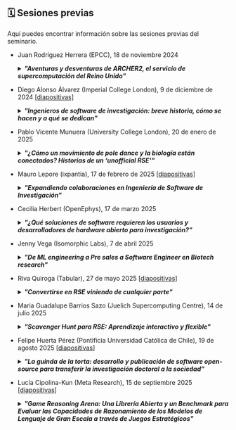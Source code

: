 ## 🗓️ Sesiones previas

Aquí puedes encontrar información sobre las sesiones previas del seminario.


* Juan Rodríguez Herrera (EPCC), 18 de noviembre 2024
  <details>
    <summary><b><i>"Aventuras y desventuras de ARCHER2, el servicio de supercomputación del Reino Unido"</i></b></summary>
    
  > ARCHER2, el servicio de supercomputación del Reino Unido, inició sus operaciones en mayo de 2020. Este servicio se basa en el supercomputador ARCHER2, un HPE Cray EX que cuenta con casi 6,000 nodos de cómputo, proporcionando una capacidad de procesamiento excepcional. En esta charla, exploraremos en detalle los diversos componentes que conforman este servicio. Discutiremos las características avanzadas del hardware, incluyendo su arquitectura y rendimiento. Además, abordaremos el software disponible para sus usuarios. También destacaremos los programas de formación diseñados para capacitar a los usuarios en el uso eficiente de este recurso, así como el soporte técnico continuo que se ofrece para resolver cualquier problema y maximizar el aprovechamiento del sistema. Esta presentación ofrecerá una visión completa de cómo ARCHER2 está impulsando la investigación y la innovación en el Reino Unido.
  > 
  > Juan Rodríguez Herrera se incorporó a EPCC en 2015 tras obtener el Doctorado en Informática en la Universidad de Almería. Es el responsable de formación de ARCHER2. También participa en otras actividades del servicio ARCHER2, tales como el soporte a los usuarios y la divulgación.
  </details>
  
* Diego Alonso Álvarez (Imperial College London), 9 de diciembre de 2024 [[diapositivas]](https://doi.org/10.5281/zenodo.14350523)      
  <details>
    <summary><b><i>"Ingenieros de software de investigación: breve historia, cómo se hacen y a qué se dedican"</i></b></summary>
    
  > El software ha sido aplicado a la ciencia y la investigación prácticamente desde la aparición de los ordenadores, pero ha sido sólo recientemente cuando su uso se ha extendido tanto y es tan común en todas las ramas del conocimiento, que se ha hecho imposible negar lo innegable: que el software es una pieza clave de los resultados de una investigación que debe recibir la atención, el cuidado y el valor que se merecen. En esta charla, hablaré de mi viaje a lo largo de mi carrera investigadora, cómo he acabado donde he acabado como RSE - historias que seguro que resuenan con las de muchos otros RSEs -, y que iniciativas tiene en marcha el RSE Team del Imperial para lograr precisamente eso, que el software producido en investigación sea de la máxima calidad, valorado y creando impacto.
  >
  > El Dr. Diego Alonso Álvarez es físico con 13 años de experiencia en investigación en el ámbito académico, incluido un doctorado en nanoestructuras de semiconductores e investigación postdoctoral sobre nuevos conceptos de energía solar y células solares. Se unió al equipo de Ingeniería de Software de Investigación (RSE Team) del Imperial College de Londres en noviembre de 2018 y ha contribuido a decenas de proyectos desde entonces. Diego es Fellow del Software Sustainability Institute, miembro de la Society of Research Software Engineering, y le entusiasma promover los beneficios de las buenas prácticas de desarrollo de software entre otros investigadores. Su experiencia se centra en la sostenibilidad y la accesibilidad del software, especialmente en relación con el desarrollo de interfaces gráficas de usuario para software de investigación. Diego dirige el RSE Team dentro de los Servicios de Computación de Investigación del Imperial desde noviembre de 2021.
  </details>

* Pablo Vicente Munuera (University College London), 20 de enero de 2025
  <details>
    <summary><b><i>"¿Cómo un movimiento de pole dance y la biología están conectados? Historias de un ‘unofficial RSE'"</i></b></summary>
  
  > ¿Cómo un informático acaba haciendo biología? ¿Cuál es el papel del software en el campo de las ciencias naturales? Éstas son algunas de las preguntas que abordaré desde mi propia experiencia en esta charla. Hablaré de Escutoides. De software y equipos multidisciplinares. De conseguir autorías en artículos siendo computacional en un mundo de laboratorios. De open source y la obligación de llegar primero. También disfrutaréis de chistes malos y otras cosas absurdas que a veces hacen muy feliz.
  >
  > Bio: Soy un informático especializado en abordar problemas biológicos. Durante mi doctorado en la Universidad de Sevilla, bajo la supervisión de Luis M. Escudero, creé herramientas como [EpiGraph](https://github.com/ComplexOrganizationOfLivingMatter/Epigraph) para analizar imágenes de microscopía y estudiar la organización de los tejidos, descubriendo el Escutoide. Ahora, trabajo como investigador postdoctoral con Yanlan Mao en la University College London, desarrollando un modelo computacional 3D para entender cómo las fuerzas moldean tejidos. A lo largo de mi carrera, he colaborado con científicos de diversas disciplinas, liderando el desarrollo de herramientas como EpiGraph y supervisando proyectos de análisis de imágenes en 3D, siempre con un enfoque en open source y accesibles para la comunidad científica.
  </details>

* Mauro Lepore (ixpantia), 17 de febrero de 2025 [[diapositivas](https://docs.google.com/presentation/d/e/2PACX-1vTDQf8BMwdcC7Nj0rqt6LCS0yuGjGoVrpafBU5r9iHVvn91JWEvDIx2XQC12WgdzdjYuDnn3EHx5Qgd/pub?start=false&loop=false&delayms=3000&slide=id.g3336aa8c7d5_0_745)]
  <details>
    <summary><b><i>"Expandiendo colaboraciones en Ingeniería de Software de Investigación"</i></b></summary>
  
  > En esta presentación comparto mis experiencias al hacer la transición como Research Software Engineer (RSE) desde la academia hacia la industria. En la última década, desarrollé código para investigación en una universidad en Australia, un centro de investigación en Panamá, un museo en EE.UU., una ONG en Alemania y ahora una consultora enfocada en ciencia, ingeniería y estrategia de datos. Voy a compartir las necesidades que noté, y voy a explicar por qué creo que las personas que trabajamos en RSE podemos aportar mucho valor combinando experiencia en investigación e industria. Sin embargo, quisiera que mi experiencia sea solo un punto de partida y promover una discusión en la que podamos explorar más profundamente el valor que podemos aportar, especialmente en la comunidad hispanohablante: ¿Quiénes nos necesitan? ¿Dónde están? ¿Qué necesitan? ¿Cómo podemos ayudarlos?
  >
  > **Bio**: Trabajo en [ixpantia](http://ixpantia.com/) donde lidero la [práctica de RSE](https://www.ixpantia.com/es/blog/rse-es-ingenieria-de-software-de-investigacion). Soy un educador y desarrollador de software especializado en el ecosistema de R. Mantengo varios [paquetes de R de código abierto](https://www.r-pkg.org/search.html?q=maurolepore) y soy [editor asociado en rOpenSci](https://ropensci.org/author/mauro-lepore).
</details>

* Cecilia Herbert (OpenEphys), 17 de marzo 2025
  <details>
    <summary><b><i>"¿Qué soluciones de software requieren los usuarios y desarrolladores de hardware abierto para investigación?"</i></b></summary>

  > Les quería compartir mi transición de la neurociencia experimental al mundo de la tecnología open source y compartirles un panorama de una empresa pequeña dedicada al hardware de adquisición de registros neuro-comportamentales. Desde mi perspectiva no RSE, qué necesidades veo a nivel usuario, desarrollador e intraempresa. Me gustaría discutir con ustedes qué opciones de formación existen para quienes vienen de la academia y ese elusivo límite entre aprender a hacer algo por cuenta propia y llamar a alguien que sabe (y retribuir su tiempo y expertise).
  >
  > **Bio**: Soy neurocientífica y me dedico a diseminar tecnologías abiertas. Lidero el equipo científico de Training, Support and Outreach en [Open Ephys](https://open-ephys.org/), una empresa que desarrolla, produce y distribuye herramientas open source para neurociencias. Actúo como nexo entre desarrolladores y usuarios, enseñando sobre nuestros equipos, con el objetivo de desmitificar conceptos técnicos, escuchar las necesidades de la comunidad y retroalimentar los proyectos abiertos. Intento difundir el conocimiento de forma inclusiva y accesible, con un foco especial en usuarios nuevos y barreras lingüísticas, usando actividades prácticas e interactivas, con la esperanza de empoderar investigadores a que obtengan la flexibilidad e independencia necesarias para abordar sus preguntas científicas.
  </details>

* Jenny Vega (Isomorphic Labs), 7 de abril 2025
  <details>
    <summary><b><i>"De ML engineering a Pre sales a Software Engineer en Biotech research"</i></b></summary>
  
  > Quiero compartirles un poco sobre mi carrera, desde un punto de vista de “perseguir lo que te gusta y aprender en el camino”. He trabajado en diferentes roles y diferentes empresas de diferentes tamaños (Startups, Consulting companies, “BigTechs”) y el único factor en común ha sido Machine Learning / AI. Me gustaría contarles sobre mis experiencias en estos años trabajando en compañías que se dedican a usar machine learning para crear productos y empresas que combinan biología, química y la ingeniería para crear soluciones a desafíos críticos en la medicina.
  >
  > **Bio**: Jenny Vega ha trabajado en equipos de ingeniería de Machine Learning y pre-sales como arquitecta de soluciones de inteligencia artificial en AWS y Google. Actualmente se desempeña como ingeniera de software en Isomorphic Labs, spin-off de DeepMind, desarrollando herramientas para equipos de biólogos, químicos y científicos que trabajan en Drug Design y Medical Research. Además de su pasión por la ingeniería de software y machine learning, Jenny tiene un gran interés en el área de AI Safety.
  </details>

* Riva Quiroga (Tabular), 27 de mayo 2025 [[diapositivas](https://tinyurl.com/RSE-charlas-mayo-2025)]
  <details>
    <summary><b><i>"Convertirse en RSE viniendo de cualquier parte"</i></b></summary>
  
    > ¿Cómo alguien que estudió Lengua y Literatura y trabajó 7 años como maestra de escuela termina dedicada a la ingeniería de software de investigación? En esta charla abordaremos cómo una trayectoria muy poco probable se vuelve posible gracias al apoyo de las comunidades de práctica. Discutiremos también el valor de estas comunidades para mantenerse al día sobre nuevos desarrollos y contaremos acerca de los planes para establecer el primer grupo de RSE en Latinoamérica.
    >
    > **Bio**: Riva Quiroga es RSE en Tabular, una pequeña empresa que ofrece servicios de desarrollo de software a proyectos de investigación. Es Fellow del Software Sustainability Institute y editora en Programming Historian. Es, además, una voluntaria serial: participa activamente en distintas iniciativas de las comunidades de R y Python, desde la organización de eventos a la traducción de materiales y documentación.
  </details>

* Maria Guadalupe Barrios Sazo (Juelich Supercomputing Centre), 14 de julio 2025
  <details>
    <summary><b><i>"Scavenger Hunt para RSE: Aprendizaje interactivo y flexible"</i></b></summary>
  
  > En esta charla, les compartiré un poco sobre mi trayectoria en investigación y en RSE. Luego, me gustaría presentar una idea para fortalecer el aprendizaje de técnicas utilizadas por RSEs. La forma tradicional de adquirir una nueva competencia es a través de cursos o talleres. Sin embargo, muchos investigadores no siempre coinciden con el tiempo o el estilo de aprendizaje, lo que puede ser una barrera. Nuestro grupo está proponiendo un esquema basado en gamificación y funcionalidades de GitHub para aprender o mejorar las técnicas (https://github.com/FZJ-JSC/rse-scavenger-hunt). El diseño está inspirado en el juego 'scavenger hunt', donde los participantes pueden obtener puntos o tokens por cada ejercicio que realizan. Estos ejercicios son calificados automáticamente por GitHub Actions. Los ejercicios se basan en material desarrollado por la comunidad, como Software Carpentries.
  >
  > **Bio**: Guadalupe (Lupe) forma parte del equipo de RSE en el Juelich Supercomputing Centre en Alemania desde 2023. Previamente, trabajó como RSE en la Universidad de Oslo en el Rosseland Centre for Solar Physics, donde desarrolló y brindó soporte a códigos utilizados para la simulación de la atmósfera solar. Obtuvo su doctorado en Física en la Universidad de Stony Brook en Nueva York, y su investigación se centró en astrofísica computacional. Durante ese período, contribuyó al desarrollo del código Castro, principalmente en la implementación de un solucionador de magnetohidrodinámica. Sus intereses se enfocan en computación científica, computación de alto rendimiento y sostenibilidad del software.
  </details>

* Felipe Huerta Pérez (Pontificia Universidad Católica de Chile), 19 de agosto 2025 [[diapositivas](https://drive.google.com/file/d/1CO-qH8lxRR9EDXpzjrrUA-79V71Kaulr/view?usp=sharing)]
  <details>
  <summary><b><i>"La guinda de la torta: desarrollo y publicación de software open-source para transferir la investigación doctoral a la sociedad"</i></b></summary>

  > La ingeniería de software aplicada a la investigación científica es clave para escalar el impacto de modelos y simulaciones. Esto facilita su transferencia a la industria, la academia y la sociedad. En esta charla les presentaré la historia de desarrollo de [CryoEvap](https://github.com/felipehuerta17/CryoEvap-v1), un software libre y de código abierto para simular la evaporación isobárica de líquidos criogénicos en tanques cilíndricos verticales. Es aplicable al almacenamiento a gran escala de hidrógeno líquido, aire líquido, CO₂ y gas natural licuado, contribuyendo así a la transición energética. Su primera versión la programé en MATLAB el 2017. El código fue refactorizado en 2018 a programación orientada a objetos y reescrito en Python en 2022, un año después de finalizar mi doctorado. Publicado a fines de 2024, CryoEvap ha sido reconocido por centros de investigación y es utilizado rutinariamente por miembros de nuestro grupo. Esto no hubiera sido posible sin haber aprendido en GitHub e Ingeniería de software básica en mi doctorado en Imperial College, lugar que contaba con la comunidad y la cultura adecuada.
  >
  > **Bio**: Felipe Huerta Pérez es profesor asistente en el Departamento de Ingeniería Química y Bioprocesos de la Pontificia Universidad Católica de Chile. Dicta los cursos de Fenómenos de Transporte, Operaciones Unitarias II y Procesamiento de hidrógeno para energías sostenibles. Obtuvo su magíster en la Pontificia Universidad Católica de Chile en el año 2016, y su doctorado en Imperial College London en el año 2021. En el año 2019 obtuvo el premio John S. Archer Award a la excelencia en investigación en geociencias e ingeniería del petróleo. Sus áreas actuales de investigación son la modelación y simulación de fenómenos de transporte, líquidos criogénicos y almacenamiento de energía renovable. Le gusta mucho el software de investigación y cree que la ciencia abierta apoyará un futuro más justo, sostenible y próspero para todas las regiones del planeta, sobre todo las con más carencias materiales.
  </details>

* Lucía Cipolina-Kun (Meta Research), 15 de septiembre 2025 [[diapositivas](https://docs.google.com/presentation/d/e/2PACX-1vRbELBk8PefI2WyjsjBwYDOM1TdIrhCQwenof_BuROpo3RgtTtmcllxPzVq93Vekw/pub?start=false&loop=false&delayms=3000)]
  <details>
  <summary><b><i>"Game Reasoning Arena: Una Librería Abierta y un Benchmark para Evaluar las Capacidades de Razonamiento de los Modelos de Lenguaje de Gran Escala a través de Juegos Estratégicos"</i></b></summary>
  
  > Los Modelos de Lenguaje de Gran Escala (LLMs) se utilizan cada vez más en tareas que requieren planificación y toma de decisiones, pero aún no está claro cómo razonan realmente. Los juegos de estrategia ofrecen una vía ideal para explorar esta cuestión: son estructurados, interactivos y exigen tanto previsión como adaptabilidad. En esta charla, presentaré [Game Reasoning Arena](https://github.com/SLAMPAI/game_reasoning_arena), un marco que evalúa a los LLMs no solo en función de si ganan, sino también de cómo justifican sus elecciones. Al analizar el razonamiento que los modelos articulan durante el juego, obtenemos nuevas perspectivas sobre sus fortalezas y debilidades estratégicas, así como sobre los patrones de razonamiento que emergen en diferentes escalas de modelo.
  >
  > **Bio**: Lucía Cipolina-Kun es científica investigadora en el laboratorio de META Research. Sus intereses se encuentran en la intersección entre la teoría de juegos y la inteligencia artificial. Lucía es doctora en Ingeniería Eléctrica por la Universidad de Bristol y posee una maestría en Matemáticas por la Universidad de Nueva York (NYU).
  </details>

